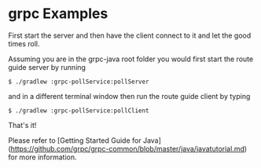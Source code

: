 grpc Examples
==============================================


First start the server and then have the client connect to it and let the good times roll.

Assuming you are in the grpc-java root folder you would first start the route guide server
by running

```
$ ./gradlew :grpc-pollService:pollServer
```

and in a different terminal window then run the route guide client by typing

```
$ ./gradlew :grpc-pollService:pollClient
```

That's it!

Please refer to [Getting Started Guide for Java] (https://github.com/grpc/grpc-common/blob/master/java/javatutorial.md) for more information.
